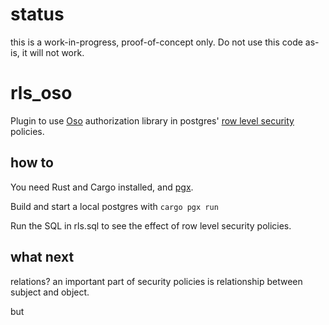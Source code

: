# status

this is a work-in-progress, proof-of-concept only. Do not use this code as-is, it will not work.

# rls_oso

Plugin to use [Oso](https://docs.osohq.com/) authorization library in postgres' [row level security](https://www.postgresql.org/docs/current/ddl-rowsecurity.html) policies.

## how to

You need Rust and Cargo installed, and [pgx](https://github.com/tcdi/pgx).

Build and start a local postgres with `cargo pgx run`

Run the SQL in rls.sql to see the effect of row level security policies.

## what next

relations? an important part of security policies is relationship between subject and object. 

but 
